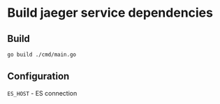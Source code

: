 # Build jaeger service dependencies

## Build
```bash
go build ./cmd/main.go
```

## Configuration
`ES_HOST` - ES connection
